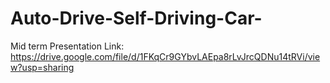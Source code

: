 # Auto-Drive-Self-Driving-Car-


Mid term Presentation Link: https://drive.google.com/file/d/1FKqCr9GYbvLAEpa8rLvJrcQDNu14tRVi/view?usp=sharing
